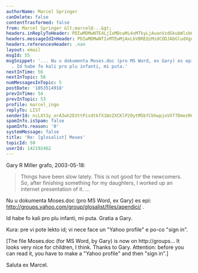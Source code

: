 ```yaml
---
authorName: Marcel Springer
canDelete: false
contentTrasformed: false
from: Marcel Springer &lt;marcel@...&gt;
headers.inReplyToHeader: PDIwMDMwNTE4LjIxMDcwMi4xMTkyLjAuanVzdGkubWlsbGVyQGp1bm8uY29tPg==
headers.messageIdInHeader: PDIwMDMwNTIxMTEwMjAxLkVBREQzMzdCODJAbGludXgubG9jYWw+
headers.referencesHeader: .nan
layout: email
msgId: 55
msgSnippet: '... Nu u dokumenta Moses.doc (pro MS Word, ex Gary) es epi: http://groups.yahoo.com/group/glosalist/files/apendici/
  . Id habe fo kali pro plu infanti, mi puta.'
nextInTime: 56
nextInTopic: 56
numMessagesInTopic: 5
postDate: '1053514918'
prevInTime: 54
prevInTopic: 53
profile: marcel_ingo
replyTo: LIST
senderId: ncLXtSy_orA3wh2EVttPisdtkfX1WzZXCKlP20ytM5bfCbhwpjoVXf7DmezRCXHq0-BU1Wo6kJwnK8dKoyAvHhKP1pRSY2dO3lb-Vw
spamInfo.isSpam: false
spamInfo.reason: '0'
systemMessage: false
title: 'Re: [glosalist] Moses'
topicId: 50
userId: 142192462
---
```



Gary R Miller grafo, 2003-05-18: 
 > Things have been slow lately.  This is not good for the newcomers.  
 > So, after finishing something for my daughters, I worked up an 
 > internet presentation of it.  ... 
 
Nu u dokumenta Moses.doc (pro MS Word, ex Gary) es epi: 
  http://groups.yahoo.com/group/glosalist/files/apendici/ . 

Id habe fo kali pro plu infanti, mi puta.  Gratia a Gary. 

Kura: pre vi pote lekto id; vi nece face un "Yahoo profile" e po-co 
"sign in". 

[The file Moses.doc (for MS Word, by Gary) is now on http://groups... 
It looks very nice for children, I think.  Thanks to Gary.  Attention: 
before you can read it, you have to make a "Yahoo profile" and then 
"sign in".] 

Saluta ex Marcel. 


